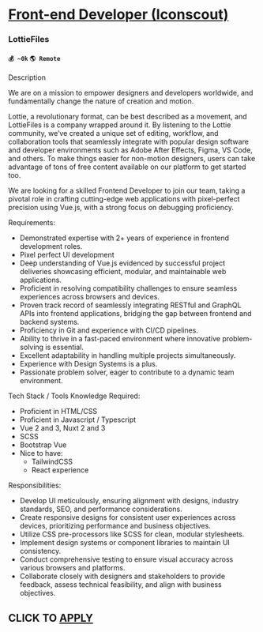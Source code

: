 # [Front-end Developer (Iconscout)](https://www.remotewlb.com/apply/front-end-developer-iconscout)  
### LottieFiles  
#### `💰 ~0k` `🌎 Remote`  

Description

We are on a mission to empower designers and developers worldwide, and fundamentally change the nature of creation and motion.  
  

Lottie, a revolutionary format, can be best described as a movement, and LottieFiles is a company wrapped around it. By listening to the Lottie community, we’ve created a unique set of editing, workflow, and collaboration tools that seamlessly integrate with popular design software and developer environments such as Adobe After Effects, Figma, VS Code, and others. To make things easier for non-motion designers, users can take advantage of tons of free content available on our platform to get started too.

  

We are looking for a skilled Frontend Developer to join our team, taking a pivotal role in crafting cutting-edge web applications with pixel-perfect precision using Vue.js, with a strong focus on debugging proficiency.

  
  

Requirements:

  * Demonstrated expertise with 2+ years of experience in frontend development roles.
  * Pixel perfect UI development
  * Deep understanding of Vue.js evidenced by successful project deliveries showcasing efficient, modular, and maintainable web applications.
  * Proficient in resolving compatibility challenges to ensure seamless experiences across browsers and devices.
  * Proven track record of seamlessly integrating RESTful and GraphQL APIs into frontend applications, bridging the gap between frontend and backend systems.
  * Proficiency in Git and experience with CI/CD pipelines.
  * Ability to thrive in a fast-paced environment where innovative problem-solving is essential.
  * Excellent adaptability in handling multiple projects simultaneously.
  * Experience with Design Systems is a plus.
  * Passionate problem solver, eager to contribute to a dynamic team environment.  
  

Tech Stack / Tools Knowledge Required:

  * Proficient in HTML/CSS
  * Proficient in Javascript / Typescript
  * Vue 2 and 3, Nuxt 2 and 3
  * SCSS
  * Bootstrap Vue
  * Nice to have: 
    * TailwindCSS
    * React experience  
  

Responsibilities:

  * Develop UI meticulously, ensuring alignment with designs, industry standards, SEO, and performance considerations.
  * Create responsive designs for consistent user experiences across devices, prioritizing performance and business objectives.
  * Utilize CSS pre-processors like SCSS for clean, modular stylesheets.
  * Implement design systems or component libraries to maintain UI consistency.
  * Conduct comprehensive testing to ensure visual accuracy across various browsers and platforms.
  * Collaborate closely with designers and stakeholders to provide feedback, assess technical feasibility, and align with business objectives.

  
## CLICK TO [APPLY](https://www.remotewlb.com/apply/front-end-developer-iconscout)

